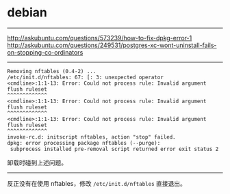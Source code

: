 # debian

---

http://askubuntu.com/questions/573239/how-to-fix-dpkg-error-1
http://askubuntu.com/questions/249531/postgres-xc-wont-uninstall-fails-on-stopping-co-ordinators

---

```
Removing nftables (0.4-2) ...
/etc/init.d/nftables: 67: [: 3: unexpected operator
<cmdline>:1:1-13: Error: Could not process rule: Invalid argument
flush ruleset
^^^^^^^^^^^^^
<cmdline>:1:1-13: Error: Could not process rule: Invalid argument
flush ruleset
^^^^^^^^^^^^^
<cmdline>:1:1-13: Error: Could not process rule: Invalid argument
flush ruleset
^^^^^^^^^^^^^
invoke-rc.d: initscript nftables, action "stop" failed.
dpkg: error processing package nftables (--purge):
 subprocess installed pre-removal script returned error exit status 2
```

卸载时碰到上述问题。

---

反正没有在使用 nftables，修改 `/etc/init.d/nftables` 直接退出。
